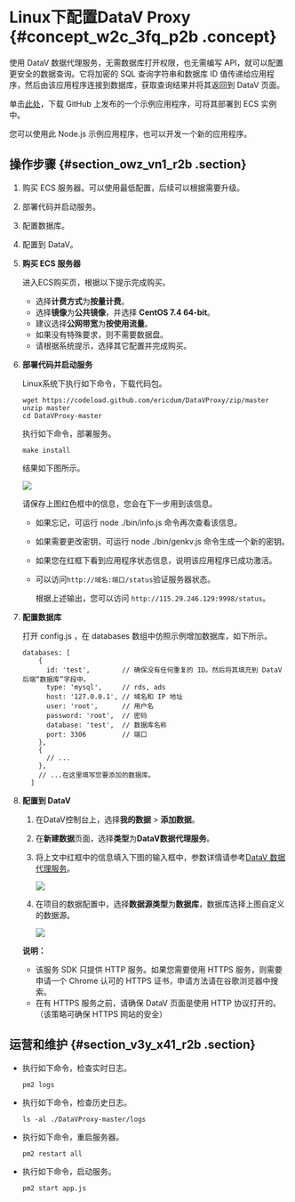 # Linux下配置DataV Proxy {#concept_w2c_3fq_p2b .concept}

使用 DataV 数据代理服务，无需数据库打开权限，也无需编写 API，就可以配置更安全的数据查询。它将加密的 SQL 查询字符串和数据库 ID 值传递给应用程序，然后由该应用程序连接到数据库，获取查询结果并将其返回到 DataV 页面。

单击[此处](https://files.alicdn.com/tpsservice/ff301b57189c503f06eff0a649cf4e20.zip)，下载 GitHub 上发布的一个示例应用程序，可将其部署到 ECS 实例中。

您可以使用此 Node.js 示例应用程序，也可以开发一个新的应用程序。

## 操作步骤 {#section_owz_vn1_r2b .section}

1.  购买 ECS 服务器。可以使用最低配置，后续可以根据需要升级。
2.  部署代码并启动服务。
3.  配置数据库。
4.  配置到 DataV。

1.  **购买 ECS 服务器**

    进入ECS购买页，根据以下提示完成购买。

    -   选择**计费方式**为**按量计费**。
    -   选择**镜像**为**公共镜像**，并选择 **CentOS 7.4 64-bit**。
    -   建议选择**公网带宽**为**按使用流量**。
    -   如果没有特殊要求，则不需要数据盘。
    -   请根据系统提示，选择其它配置并完成购买。
2.  **部署代码并启动服务**

    Linux系统下执行如下命令，下载代码包。

    ```
    wget https://codeload.github.com/ericdum/DataVProxy/zip/master
    unzip master
    cd DataVProxy-master
    ```

    执行如下命令，部署服务。

    ```
    make install
    ```

    结果如下图所示。

    ![](http://static-aliyun-doc.oss-cn-hangzhou.aliyuncs.com/assets/img/16583/15347451358646_zh-CN.png)

    请保存上图红色框中的信息，您会在下一步用到该信息。

    -   如果忘记，可运行 node ./bin/info.js 命令再次查看该信息。
    -   如果需要更改密钥，可运行 node ./bin/genkv.js 命令生成一个新的密钥。
    -   如果您在红框下看到应用程序状态信息，说明该应用程序已成功激活。
    -   可以访问`http://域名:端口/status`验证服务器状态。

        根据上述输出，您可以访问 `http://115.29.246.129:9998/status`。

3.  **配置数据库**

    打开 config.js ，在 databases 数组中仿照示例增加数据库，如下所示。

    ```
    databases: [
        {
          id: 'test',        // 确保没有任何重复的 ID。然后将其填充到 DataV 后端“数据库”字段中。 
          type: 'mysql',     // rds, ads
          host: '127.0.0.1', // 域名和 IP 地址
          user: 'root',      // 用户名
          password: 'root',  // 密码
          database: 'test',  // 数据库名称
          port: 3306         // 端口
        },
        {
          // ... 
        },
        // ...在这里填写您要添加的数据库。 
      ]
    ```

4.  **配置到 DataV**

    1.  在DataV控制台上，选择**我的数据** \> **添加数据**。
    2.  在**新建数据**页面，选择**类型**为**DataV数据代理服务**。
    3.  将上文中红框中的信息填入下图的输入框中，参数详情请参考[DataV 数据代理服务](https://www.alibabacloud.com/help/zh/doc-detail/59774.html)。

        ![](http://static-aliyun-doc.oss-cn-hangzhou.aliyuncs.com/assets/img/16583/15347451359303_zh-CN.png)

    4.  在项目的数据配置中，选择**数据源类型**为**数据库**，数据库选择上图自定义的数据源。

        ![](http://static-aliyun-doc.oss-cn-hangzhou.aliyuncs.com/assets/img/16583/15347451358648_zh-CN.png)

    **说明：** 

    -   该服务 SDK 只提供 HTTP 服务。如果您需要使用 HTTPS 服务，则需要申请一个 Chrome 认可的 HTTPS 证书，申请方法请在谷歌浏览器中搜索。
    -   在有 HTTPS 服务之前，请确保 DataV 页面是使用 HTTP 协议打开的。（该策略可确保 HTTPS 网站的安全）

## 运营和维护 {#section_v3y_x41_r2b .section}

-   执行如下命令，检查实时日志。

    ```
    pm2 logs
    ```

-   执行如下命令，检查历史日志。

    ```
    ls -al ./DataVProxy-master/logs
    ```

-   执行如下命令，重启服务器。

    ```
    pm2 restart all
    ```

-   执行如下命令，启动服务。

    ```
    pm2 start app.js
    ```


